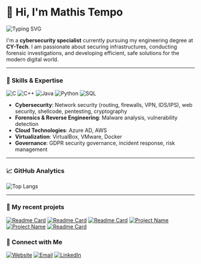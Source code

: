 # 👋 Hi, I'm Mathis Tempo


![Typing SVG](https://readme-typing-svg.herokuapp.com?color=006400&lines=Cybersecurity+Specialist;Master+M2+degree+in+engineering+at+CY-TECH)


I'm a **cybersecurity specialist** currently pursuing my engineering degree at **CY-Tech**. I am passionate about securing infrastructures, conducting forensic investigations, and developing efficient, safe solutions for the modern digital world.

---

### 🚀 Skills & Expertise


![C](https://img.shields.io/badge/C-A8B9CC?style=for-the-badge&logo=c&logoColor=white)
![C++](https://img.shields.io/badge/C%2B%2B-00599C?style=for-the-badge&logo=c%2B%2B&logoColor=white)
![Java](https://img.shields.io/badge/Java-007396?style=for-the-badge&logo=java&logoColor=white)
![Python](https://img.shields.io/badge/Python-3776AB?style=for-the-badge&logo=python&logoColor=white)
![SQL](https://img.shields.io/badge/SQL-4479A1?style=for-the-badge&logo=postgresql&logoColor=white)

- **Cybersecurity**: Network security (routing, firewalls, VPN, IDS/IPS), web security, shellcode, pentesting, cryptography
- **Forensics & Reverse Engineering**: Malware analysis, vulnerability detection
- **Cloud Technologies**: Azure AD, AWS
- **Virtualization**: VirtualBox, VMware, Docker
- **Governance**: GDPR security governance, incident response, risk management


---

### 📈 GitHub Analytics

![Top Langs](https://github-readme-stats.vercel.app/api/top-langs/?username=Mathis-tempo&layout=compact&theme=radical&hide_border=true)



---



### ‎‍💼 My recent projets 
<!--
[![Readme Card](https://github-readme-stats.vercel.app/api/pin/?username=Mathis-tempo&repo=ELFInfector&theme=radical)](https://github.com/Mathis-tempo/ELFInfector)
-->

[![Readme Card](https://github-readme-stats.vercel.app/api/pin/?username=Mathis-tempo&repo=ELFInfector&theme=radical)](https://github.com/Mathis-tempo/ELFInfector)
[![Readme Card](https://github-readme-stats.vercel.app/api/pin/?username=RobinMeneust&repo=work-experience-classification&theme=radical)](https://github.com/RobinMeneust/work-experience-classification)
[![Readme Card](https://github-readme-stats.vercel.app/api/pin/?username=RobinMeneust&repo=haskell-compression-project&theme=radical)](https://github.com/RobinMeneust/haskell-compression-project )
[![Project Name](https://github-readme-stats.vercel.app/api/pin/?username=MaximeBACQ&repo=SpringProject&theme=radical)](https://github.com/MaximeBACQ/SpringProject)
[![Project Name](https://github-readme-stats.vercel.app/api/pin/?username=MaximeBACQ&repo=JEEProj&theme=radical)](https://github.com/MaximeBACQ/JEEProj)
[![Readme Card](https://github-readme-stats.vercel.app/api/pin/?username=Mathis-tempo&repo=Java-CY-slide&theme=radical)](https://github.com/Mathis-tempo/Java-CY-slide)




### 🔗 Connect with Me


<div align="left"><a href="https://mathis-tempo.github.io/website/" target="_blank"><img src="https://img.shields.io/badge/Website-00BFFF?style=for-the-badge&logo=internet-explorer&logoColor=white" alt="Website"/></a>
  <a href="mailto:mathistempo78@gmail.com" target="_blank"><img src="https://img.shields.io/badge/Mail-D14836?style=for-the-badge&logo=gmail&logoColor=white" alt="Email"/></a> 
  <a href="https://www.linkedin.com/in/mathis-tempo/" target="_blank"><img src="https://img.shields.io/badge/LinkedIn-0077B5?style=for-the-badge&logo=linkedin&logoColor=white" alt="LinkedIn"/></a> 



